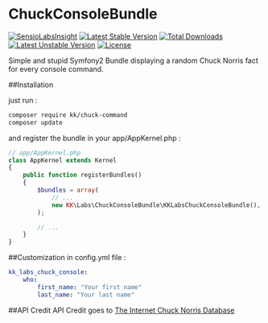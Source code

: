 # ChuckConsoleBundle
[![SensioLabsInsight](https://insight.sensiolabs.com/projects/0f9a6eb3-4979-4768-bf41-3e5389c3a60d/big.png)](https://insight.sensiolabs.com/projects/0f9a6eb3-4979-4768-bf41-3e5389c3a60d)
[![Latest Stable Version](https://poser.pugx.org/kk/chuck-command/v/stable.svg)](https://packagist.org/packages/kk/chuck-command) [![Total Downloads](https://poser.pugx.org/kk/chuck-command/downloads.svg)](https://packagist.org/packages/kk/chuck-command) [![Latest Unstable Version](https://poser.pugx.org/kk/chuck-command/v/unstable.svg)](https://packagist.org/packages/kk/chuck-command) [![License](https://poser.pugx.org/kk/chuck-command/license.svg)](https://packagist.org/packages/kk/chuck-command)

Simple and stupid Symfony2 Bundle displaying a random Chuck Norris fact for every console command.

##Installation

just run :
```bash
composer require kk/chuck-command
composer update
```

and register the bundle in your app/AppKernel.php :

```php
// app/AppKernel.php
class AppKernel extends Kernel
{
    public function registerBundles()
    {
        $bundles = array(
            // ...
            new KK\Labs\ChuckConsoleBundle\KKLabsChuckConsoleBundle(),
        );

        // ...
    }
}
```


##Customization in config.yml file :
```yml
kk_labs_chuck_console:
    who:
        first_name: "Your first name"
        last_name: "Your last name"
```

##API Credit
API Credit goes to [The Internet Chuck Norris Database](http://www.icndb.com/api/)
